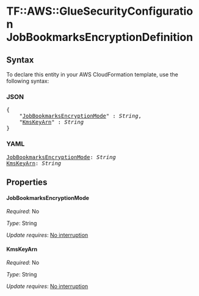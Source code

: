 # TF::AWS::GlueSecurityConfiguration JobBookmarksEncryptionDefinition

## Syntax

To declare this entity in your AWS CloudFormation template, use the following syntax:

### JSON

<pre>
{
    "<a href="#jobbookmarksencryptionmode" title="JobBookmarksEncryptionMode">JobBookmarksEncryptionMode</a>" : <i>String</i>,
    "<a href="#kmskeyarn" title="KmsKeyArn">KmsKeyArn</a>" : <i>String</i>
}
</pre>

### YAML

<pre>
<a href="#jobbookmarksencryptionmode" title="JobBookmarksEncryptionMode">JobBookmarksEncryptionMode</a>: <i>String</i>
<a href="#kmskeyarn" title="KmsKeyArn">KmsKeyArn</a>: <i>String</i>
</pre>

## Properties

#### JobBookmarksEncryptionMode

_Required_: No

_Type_: String

_Update requires_: [No interruption](https://docs.aws.amazon.com/AWSCloudFormation/latest/UserGuide/using-cfn-updating-stacks-update-behaviors.html#update-no-interrupt)

#### KmsKeyArn

_Required_: No

_Type_: String

_Update requires_: [No interruption](https://docs.aws.amazon.com/AWSCloudFormation/latest/UserGuide/using-cfn-updating-stacks-update-behaviors.html#update-no-interrupt)

